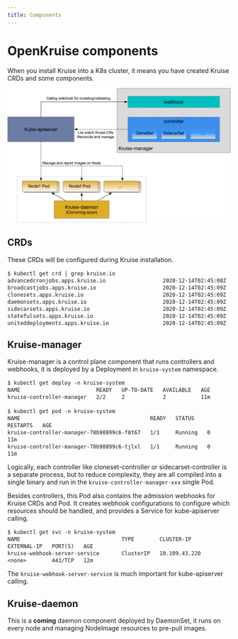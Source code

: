 ```yaml
---
title: Components
---
```

# OpenKruise components

When you install Kruise into a K8s cluster, it means you have created Kruise CRDs and some components.

![OpenKruise components](/img/docs/components.png)

## CRDs

These CRDs will be configured during Kruise installation.

```shell
$ kubectl get crd | grep kruise.io
advancedcronjobs.apps.kruise.io                  2020-12-14T02:45:08Z
broadcastjobs.apps.kruise.io                     2020-12-14T02:45:09Z
clonesets.apps.kruise.io                         2020-12-14T02:45:09Z
daemonsets.apps.kruise.io                        2020-12-14T02:45:09Z
sidecarsets.apps.kruise.io                       2020-12-14T02:45:09Z
statefulsets.apps.kruise.io                      2020-12-14T02:45:09Z
uniteddeployments.apps.kruise.io                 2020-12-14T02:45:09Z
```

## Kruise-manager

Kruise-manager is a control plane component that runs controllers and webhooks, it is deployed by a Deployment in `kruise-system` namespace.

```shell
$ kubectl get deploy -n kruise-system
NAME                        READY   UP-TO-DATE   AVAILABLE   AGE
kruise-controller-manager   2/2     2            2           11m

$ kubectl get pod -n kruise-system
NAME                                         READY   STATUS    RESTARTS   AGE
kruise-controller-manager-78b98899c6-f8t67   1/1     Running   0          11m
kruise-controller-manager-78b98899c6-tjlxl   1/1     Running   0          11m
```

<!-- It can be deployed as multiple replicas with Deployment, but only one of them could become leader and start working, others will keep retrying to acquire the lock. -->

Logically, each controller like cloneset-controller or sidecarset-controller is a separate process, but to reduce complexity, they are all compiled into a single binary and run in the `kruise-controller-manager-xxx` single Pod.

Besides controllers, this Pod also contains the admission webhooks for Kruise CRDs and Pod. It creates webhook configurations to configure which resources should be handled, and provides a Service for kube-apiserver calling.

```shell
$ kubectl get svc -n kruise-system
NAME                                TYPE        CLUSTER-IP       EXTERNAL-IP   PORT(S)   AGE
kruise-webhook-server-service       ClusterIP   10.109.43.220    <none>        443/TCP   12m
```

The `kruise-webhook-server-service` is much important for kube-apiserver calling.

## Kruise-daemon

This is a **coming** daemon component deployed by DaemonSet, it runs on every node and managing NodeImage resources to pre-pull images.
